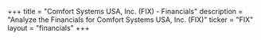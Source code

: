 +++
title = "Comfort Systems USA, Inc. (FIX) - Financials"
description = "Analyze the Financials for Comfort Systems USA, Inc. (FIX)"
ticker = "FIX"
layout = "financials"
+++

